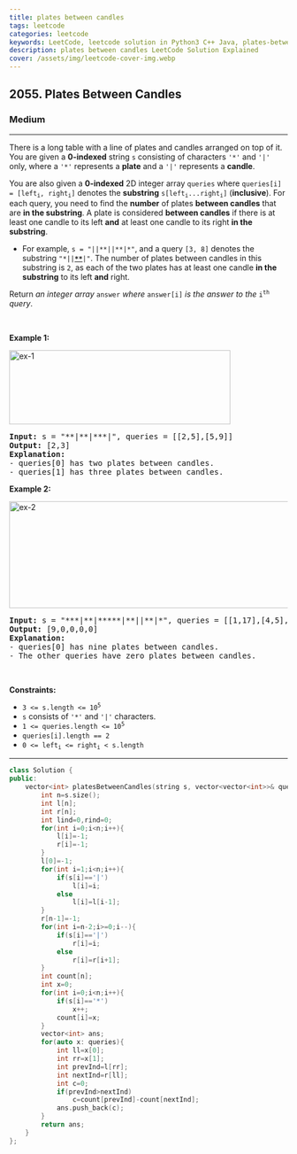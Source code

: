 ```yaml
---
title: plates between candles
tags: leetcode
categories: leetcode
keywords: LeetCode, leetcode solution in Python3 C++ Java, plates-between-candles solution
description: plates between candles LeetCode Solution Explained
cover: /assets/img/leetcode-cover-img.webp
---
```



<h2>2055. Plates Between Candles</h2><h3>Medium</h3><hr><div><p>There is a long table with a line of plates and candles arranged on top of it. You are given a <strong>0-indexed</strong> string <code>s</code> consisting of characters <code>'*'</code> and <code>'|'</code> only, where a <code>'*'</code> represents a <strong>plate</strong> and a <code>'|'</code> represents a <strong>candle</strong>.</p>

<p>You are also given a <strong>0-indexed</strong> 2D integer array <code>queries</code> where <code>queries[i] = [left<sub>i</sub>, right<sub>i</sub>]</code> denotes the <strong>substring</strong> <code>s[left<sub>i</sub>...right<sub>i</sub>]</code> (<strong>inclusive</strong>). For each query, you need to find the <strong>number</strong> of plates <strong>between candles</strong> that are <strong>in the substring</strong>. A plate is considered <strong>between candles</strong> if there is at least one candle to its left <strong>and</strong> at least one candle to its right <strong>in the substring</strong>.</p>

<ul>
	<li>For example, <code>s = "||**||**|*"</code>, and a query <code>[3, 8]</code> denotes the substring <code>"*||<strong><u>**</u></strong>|"</code>. The number of plates between candles in this substring is <code>2</code>, as each of the two plates has at least one candle <strong>in the substring</strong> to its left <strong>and</strong> right.</li>
</ul>

<p>Return <em>an integer array</em> <code>answer</code> <em>where</em> <code>answer[i]</code> <em>is the answer to the</em> <code>i<sup>th</sup></code> <em>query</em>.</p>

<p>&nbsp;</p>
<p><strong>Example 1:</strong></p>
<img alt="ex-1" src="https://assets.leetcode.com/uploads/2021/10/04/ex-1.png" style="width: 400px; height: 134px;">
<pre><strong>Input:</strong> s = "**|**|***|", queries = [[2,5],[5,9]]
<strong>Output:</strong> [2,3]
<strong>Explanation:</strong>
- queries[0] has two plates between candles.
- queries[1] has three plates between candles.
</pre>

<p><strong>Example 2:</strong></p>
<img alt="ex-2" src="https://assets.leetcode.com/uploads/2021/10/04/ex-2.png" style="width: 600px; height: 193px;">
<pre><strong>Input:</strong> s = "***|**|*****|**||**|*", queries = [[1,17],[4,5],[14,17],[5,11],[15,16]]
<strong>Output:</strong> [9,0,0,0,0]
<strong>Explanation:</strong>
- queries[0] has nine plates between candles.
- The other queries have zero plates between candles.
</pre>

<p>&nbsp;</p>
<p><strong>Constraints:</strong></p>

<ul>
	<li><code>3 &lt;= s.length &lt;= 10<sup>5</sup></code></li>
	<li><code>s</code> consists of <code>'*'</code> and <code>'|'</code> characters.</li>
	<li><code>1 &lt;= queries.length &lt;= 10<sup>5</sup></code></li>
	<li><code>queries[i].length == 2</code></li>
	<li><code>0 &lt;= left<sub>i</sub> &lt;= right<sub>i</sub> &lt; s.length</code></li>
</ul>
</div>

---




```cpp
class Solution {
public:
    vector<int> platesBetweenCandles(string s, vector<vector<int>>& queries) {
        int n=s.size();
        int l[n];
        int r[n];
        int lind=0,rind=0;
        for(int i=0;i<n;i++){
            l[i]=-1;
            r[i]=-1;
        }
        l[0]=-1;
        for(int i=1;i<n;i++){
            if(s[i]=='|')
                l[i]=i;
            else
                l[i]=l[i-1];
        }
        r[n-1]=-1;
        for(int i=n-2;i>=0;i--){
            if(s[i]=='|')
                r[i]=i;
            else
                r[i]=r[i+1];
        }
        int count[n];
        int x=0;
        for(int i=0;i<n;i++){
            if(s[i]=='*')
                x++;
            count[i]=x;
        }
        vector<int> ans;
        for(auto x: queries){
            int ll=x[0];
            int rr=x[1];
            int prevInd=l[rr];
            int nextInd=r[ll];
            int c=0;
            if(prevInd>nextInd)
                c=count[prevInd]-count[nextInd];
            ans.push_back(c);
        }
        return ans;
    }
};
```
